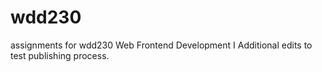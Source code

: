 # wdd230

assignments for wdd230 Web Frontend Development I
Additional edits to test publishing process.
